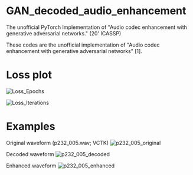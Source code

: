 # GAN_decoded_audio_enhancement

The unofficial PyTorch Implementation of "Audio codec enhancement with generative adversarial networks." (20' ICASSP)

These codes are the unofficial implementation of "Audio codec enhancement with generative adversarial networks" [1].

# Loss plot

![Loss_Epochs](https://user-images.githubusercontent.com/33240322/100219561-81ba5800-2f59-11eb-8475-8e462ba32737.png)

![Loss_Iterations](https://user-images.githubusercontent.com/33240322/100219638-97c81880-2f59-11eb-994b-b2f486766639.png)

# Examples

Original waveform (p232_005.wav; VCTK)
![p232_005_original](https://user-images.githubusercontent.com/33240322/100219656-9e569000-2f59-11eb-8928-1c5f0da45093.png)

Decoded waveform
![p232_005_decoded](https://user-images.githubusercontent.com/33240322/100219742-b3332380-2f59-11eb-97f5-a7f51c3f2299.png)

Enhanced waveform
![p232_005_enhanced](https://user-images.githubusercontent.com/33240322/100219753-b8906e00-2f59-11eb-9dce-3927c2c2b62c.png)

